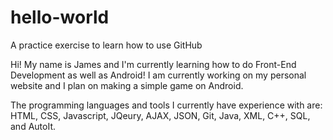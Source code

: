 # hello-world
A practice exercise to learn how to use GitHub

Hi! My name is James and I'm currently learning how to do Front-End Development as well as Android!
I am currently working on my personal website and I plan on making a simple game on Android.

The programming languages and tools I currently have experience with are: HTML, CSS, Javascript, JQeury, AJAX, JSON, Git, Java, XML, C++, SQL, and AutoIt.
